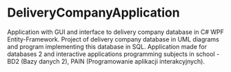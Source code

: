 # DeliveryCompanyApplication
 Application with GUI and interface to delivery company database in C# WPF Entity-Framework. Project of delivery company database in UML diagrams and program implementing this database in SQL. Application made for databases 2 and interactive applications programming subjects in school - BD2 (Bazy danych 2), PAIN (Programowanie aplikacji interakcyjnych).
